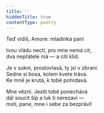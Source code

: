 ```yaml
---
title: ''
hiddenTitle: true
contentType: poetry
---
```


<section>

Teď vidíš, Amore: mladinká paní

tvou vládu nectí, pro mne nemá cit,  
dva nepřátele má — a cítí klid.

</section>

<section>

Je v sukni, prostovlasá, ty jsi v zbrani.  
Sedne si bosa, kolem kvete tráva.  
Ke mně je krutá, k tobě pohrdavá.

</section>

<section>

Mne vězní. Jestli tobě ponechává  
dál soucit šíp a luk ti nerezaví —  
msti, pane, mne i sebe za bezpráví!

</section>
